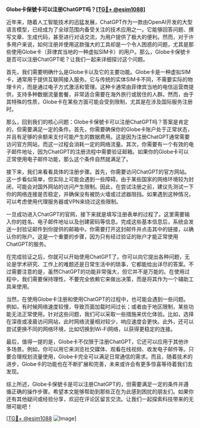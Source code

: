 **Globe卡保號卡可以注册ChatGPT吗？[[TG💪+ @esim1088](https://t.me/s/esim1088)]**

近年来，随着人工智能技术的迅猛发展，ChatGPT作为一款由OpenAI开发的大型语言模型，已经成为了全球范围内备受关注的技术应用之一。它能够回答问题、撰写文章、生成代码，甚至进行对话交流，为用户提供了极大的便利。然而，对于许多用户来说，如何注册并使用这款强大的工具却是一个令人困惑的问题，尤其是那些使用Globe卡（菲律宾当地的一种虚拟SIM卡）的用户。那么，Globe卡保號卡是否可以注册ChatGPT呢？让我们一起来详细探讨这个问题。

首先，我们需要明确什么是Globe卡以及它的主要功能。Globe卡是一种虚拟SIM卡，通常用于提供互联网接入服务。它与传统的实体SIM卡不同，不需要实际的物理卡片，而是通过电子方式激活和管理。这种卡通常由菲律宾当地的电信运营商提供，支持多种数据流量套餐，非常适合需要在海外旅行或居住的人群。然而，由于其特殊的性质，Globe卡在某些方面可能会受到限制，尤其是在涉及国际服务注册时。

那么，回到我们的核心问题：Globe卡保號卡可以注册ChatGPT吗？答案是肯定的，但需要满足一定的条件。首先，你需要确保你的Globe卡账户处于正常状态，并且有足够的余额来支付可能产生的数据费用。这是因为注册ChatGPT通常需要访问官方网站，而这一过程会消耗一定的网络流量。其次，你需要有一个有效的电子邮件地址，因为ChatGPT的注册流程中需要验证邮箱。如果你的Globe卡可以正常使用电子邮件功能，那么这个条件自然就满足了。

接下来，我们来看看具体的注册步骤。首先，你需要访问ChatGPT的官方网站。这一步看似简单，但实际上可能会遇到一些障碍。由于某些国家的网络环境较为封闭，可能会对国外网站的访问产生限制。因此，在尝试注册之前，建议先测试一下你的网络连接是否稳定，并确保没有被防火墙或过滤器阻挡。如果遇到这种情况，可以考虑使用代理服务器或VPN来绕过这些限制。

一旦成功进入ChatGPT的官网，接下来就是填写注册表单的过程了。这里需要输入你的姓名、电子邮件地址以及创建密码等信息。完成这些基本信息后，系统会发送一封验证邮件到你提供的邮箱中。你需要打开这封邮件并点击其中的链接，以确认你的账户。这是一个重要的步骤，因为只有经过验证的账户才能正常使用ChatGPT的服务。

在完成验证之后，你就可以开始使用ChatGPT了。你可以向它提出各种问题，无论是学术研究、工作上的难题还是日常生活中的琐事，它都能给出详尽的答案。不过需要注意的是，虽然ChatGPT的功能非常强大，但它并不是万能的。在使用过程中，我们需要保持理性，不要完全依赖它来做出决策，而是将其作为一个辅助工具来使用。

当然，在使用Globe卡注册和使用ChatGPT的过程中，也可能会遇到一些问题。例如，有时候网络速度较慢，导致页面加载时间过长；或者由于地区限制，某些功能无法正常使用。针对这些问题，我们可以采取一些措施来优化体验。比如，选择在深夜或凌晨访问网站，此时网络流量相对较少，响应速度会更快。此外，还可以尝试更换不同的网络环境，比如切换到Wi-Fi网络，以获得更稳定的连接。

最后，值得一提的是，Globe卡不仅限于注册ChatGPT，它还可以应用于其他许多场景。例如，你可以用它来浏览社交媒体、观看在线视频、收发电子邮件等。只要合理规划流量使用，Globe卡完全可以满足日常通信的需求。而且，随着技术的进步，Globe卡的功能也在不断扩展和完善，未来或许会有更多惊喜等待着我们去发现。

综上所述，Globe卡保號卡是可以注册ChatGPT的，但需要满足一定的条件并遵循正确的操作步骤。希望本文能够帮助到那些正在为此感到困扰的朋友们。如果你还有其他疑问或经验分享，欢迎在评论区留言交流。让我们一起探索科技带来的无限可能吧！

[[TG💪+ @esim1088](https://t.me/s/esim1088) ![Image](https://i.postimg.cc/4NQfJmqS/Snipaste-2025-05-13-00-14-12.png)]